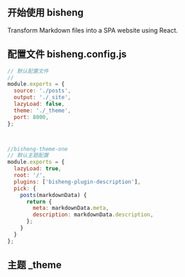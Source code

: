 ## 开始使用 bisheng
Transform Markdown files into a SPA website using React.

## 配置文件 bisheng.config.js
```js
// 默认配置文件
//
module.exports = {
  source: './posts',
  output: './_site',
  lazyLoad: false,
  theme: './_theme',
  port: 8000,
};



//bisheng-theme-one
// 默认主题配置
module.exports = {
  lazyLoad: true,
  root: '/',
  plugins: ['bisheng-plugin-description'],
  pick: {
    posts(markdownData) {
      return {
        meta: markdownData.meta,
        description: markdownData.description,
      };
    }
  }
};

```
## 主题 _theme
